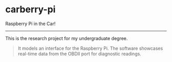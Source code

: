 # carberry-pi
Raspberry Pi in the Car!

<hr>
This is the research project for my undergraduate degree.

> It models an interface for the Raspberry Pi.  The software showcases real-time data from the OBDII port for diagnostic readings.

